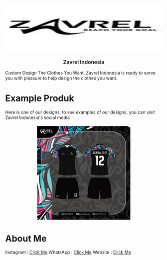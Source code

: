 <h4 align="center"> <img src="https://github.com/InYourG00D1/InYourG00D1/blob/main/z.jpg" width="600" height="150"> </h4>
<h3 align="center"> Zavrel Indonesia </h3>

Custom Design The Clothes You Want, Zavrel Indonesia is ready to serve you with pleasure to help design the clothes you want.

# Example Produk
Here is one of our designs, to see examples of our designs, you can visit Zavrel Indonesia's social media
<h5 align="center"> <img src="https://github.com/InYourG00D1/InYourG00D1/blob/main/z1.jpg" width="300" height="300"> </h4>

# About Me
Instagram : <td><a target="_blank" href="https://www.instagram.com/zavrelapparel//">Click Me</a></td>
WhatsApp : <td><a target="_blank" href="https://api.whatsapp.com/send?phone=6285711964952&text=Hallo,%20baru%20saja%20saya%20mengunjungi%20iklan%20Anda%20di%20website%20www.zavrel.co.id,%20ada%20yang%20ingin%20saya%20tanyakan/">Click Me</a></td>
Website : <td><a target="_blank" href="https://www.zavrel.co.id/">Click Me</a></td>

